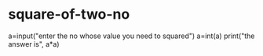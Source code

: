 # square-of-two-no
a=input("enter the no whose value you need to squared")
a=int(a)
print("the answer is", a*a)
	

